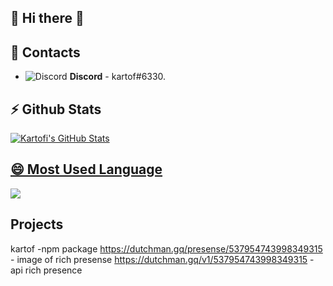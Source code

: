 ## 🌌 Hi there 👋

## 📖 Contacts
- ![Discord](https://i.imgur.com/002xgns.png) __Discord__ - kartof#6330.

## ⚡ Github Stats
<a href="https://github.com/anuraghazra/github-readme-stats">
  <img align="center" src="https://github-readme-stats.anuraghazra1.vercel.app/api?username=Kartofi&show_icons=true&include_all_commits=true&theme=radical" alt="Kartofi's  GitHub Stats" />

## 😄 Most Used Language
<a href="https://github.com/anuraghazra/github-readme-stats">
  <!-- Change the `github-readme-stats.anuraghazra1.vercel.app` to `github-readme-stats.vercel.app`  -->
  <img align="center" src="https://github-readme-stats.anuraghazra1.vercel.app/api/top-langs/?username=Kartofi&layout=compact&theme=radical" />
</a>

 
## Projects
kartof -npm package
https://dutchman.gq/presense/537954743998349315 - image of rich presense
https://dutchman.gq/v1/537954743998349315 - api rich presence
